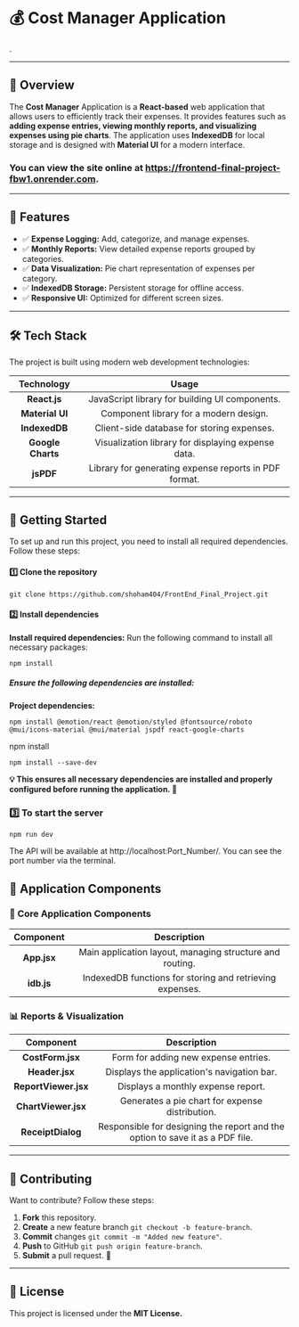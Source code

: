 # 💰 Cost Manager Application
.
___

## 📌 Overview
The **Cost Manager** Application is a **React-based** web application that allows users to efficiently track their expenses. It provides features such as **adding expense entries, viewing monthly reports, and visualizing expenses using pie charts**. The application uses **IndexedDB** for local storage and is designed with **Material UI** for a modern interface.
### You can view the site online at https://frontend-final-project-fbw1.onrender.com.
___

## 🌟 Features
* ✅ **Expense Logging:** Add, categorize, and manage expenses.
* ✅ **Monthly Reports:** View detailed expense reports grouped by categories.
* ✅ **Data Visualization:** Pie chart representation of expenses per category.
* ✅ **IndexedDB Storage:** Persistent storage for offline access.
* ✅ **Responsive UI:** Optimized for different screen sizes.

---

## 🛠️ Tech Stack
The project is built using modern web development technologies:

| Technology | Usage |
|:----------:|:----------:|
| **React.js**|JavaScript library for building UI components. |
| **Material UI** |Component library for a modern design. |
| **IndexedDB**	|Client-side database for storing expenses. |
| **Google Charts** |Visualization library for displaying expense data. |
| **jsPDF** |Library for generating expense reports in PDF format. |

---

## 🚀 Getting Started
To set up and run this project, you need to install all required dependencies. Follow these steps:
#### 1️⃣ Clone the repository
```
git clone https://github.com/shoham404/FrontEnd_Final_Project.git
```
#### 2️⃣ Install dependencies
**Install required dependencies:** Run the following command to install all necessary packages:
```
npm install
```
##### Ensure the following dependencies are installed:
**Project dependencies:**
```
npm install @emotion/react @emotion/styled @fontsource/roboto @mui/icons-material @mui/material jspdf react-google-charts
```
npm install
```
npm install --save-dev
```
**💡 This ensures all necessary dependencies are installed and properly configured before running the application. 🚀**

### 3️⃣ To start the server
```
npm run dev
```
The API will be available at http://localhost:Port_Number/.
You can see the port number via the terminal.


## 📡 Application Components

### 🧾 Core Application Components
| Component | Description | 
|:----------:|:----------:|
| **App.jsx**   | Main application layout, managing structure and routing. | 
| **idb.js**  | IndexedDB functions for storing and retrieving expenses. | 

### 📊 Reports & Visualization
| Component | Description | 
|:----------:|:----------:|
| **CostForm.jsx**   | Form for adding new expense entries. | 
| **Header.jsx**   | Displays the application's navigation bar. | 
| **ReportViewer.jsx**   | Displays a monthly expense report. | 
| **ChartViewer.jsx** | Generates a pie chart for expense distribution.| 
| **ReceiptDialog**   | Responsible for designing the report and the option to save it as a PDF file. |

---

## 🤝 Contributing

Want to contribute? Follow these steps:

1. **Fork** this repository.
2. **Create** a new feature branch `git checkout -b feature-branch`.
3. **Commit** changes `git commit -m "Added new feature"`.
4. **Push** to GitHub `git push origin feature-branch`.
5. **Submit** a pull request. 🚀

---

## 📝 License
This project is licensed under the **MIT License.** 






